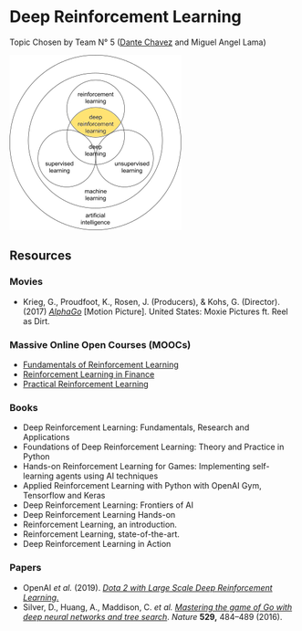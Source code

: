 # Deep Reinforcement Learning

Topic Chosen by Team N° 5 ([Dante Chavez](https://github.com/ThePeriod) and Miguel Angel Lama) 

![](https://github.com/acm-utec/Buddy-System-Activity-1/blob/Team5/Team5/img/drl01.png)

## Resources

### Movies

* Krieg, G., Proudfoot, K., Rosen, J. (Producers), & Kohs, G. (Director). (2017) [*AlphaGo*](https://youtu.be/WXuK6gekU1Y) [Motion Picture]. United States: Moxie Pictures ft. Reel as Dirt.

### Massive Online Open Courses (MOOCs)

* [Fundamentals of Reinforcement Learning](https://www.coursera.org/learn/fundamentals-of-reinforcement-learning)
* [Reinforcement Learning in Finance](https://www.coursera.org/learn/reinforcement-learning-in-finance)
* [Practical Reinforcement Learning](https://www.coursera.org/learn/practical-rl)

### Books

* Deep Reinforcement Learning: Fundamentals, Research and Applications
* Foundations of Deep Reinforcement Learning: Theory and Practice in Python
* Hands-on Reinforcement Learning for Games: Implementing self-learning agents using AI techniques
* Applied Reinforcement Learning with Python with OpenAI Gym, Tensorflow and Keras
* Deep Reinforcement Learning: Frontiers of AI
* Deep Reinforcement Learning Hands-on
* Reinforcement Learning, an introduction.
* Reinforcement Learning, state-of-the-art.
* Deep Reinforcement Learning in Action

### Papers

* OpenAI *et al.* (2019). [*Dota 2 with Large Scale Deep Reinforcement Learning.*](https://arxiv.org/abs/1912.06680) 
* Silver, D., Huang, A., Maddison, C. *et al.* [*Mastering the game of Go with deep neural networks and tree search*](https://www.researchgate.net/profile/Timothy_Lillicrap/publication/292074166_Mastering_the_game_of_Go_with_deep_neural_networks_and_tree_search/links/5b9659a74585153a531a6601/Mastering-the-game-of-Go-with-deep-neural-networks-and-tree-search.pdf). *Nature* **529,** 484–489 (2016).







